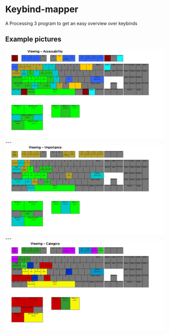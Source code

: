 # Keybind-mapper
A Processing 3 program to get an easy overview over keybinds

## Example pictures
<img src="pics/screenshot-0.jpg">
---
<img src="pics/screenshot-1.jpg">
---
<img src="pics/screenshot-2.jpg">
